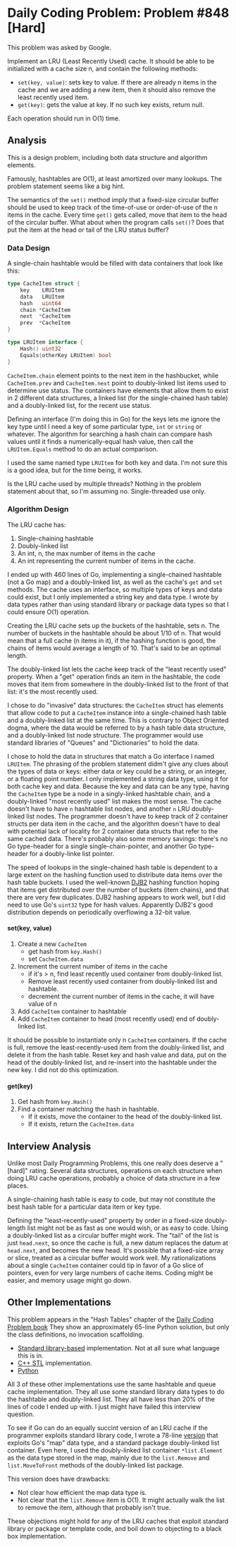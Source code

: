 # Daily Coding Problem: Problem #848 [Hard]

This problem was asked by Google.

Implement an LRU (Least Recently Used) cache.
It should be able to be initialized with a cache size n,
and contain the following methods:

* `set(key, value)`: sets key to value.
If there are already n items in the cache and we are adding a new item,
then it should also remove the least recently used item.
* `get(key)`: gets the value at key.
If no such key exists, return null.

Each operation should run in O(1) time.

## Analysis

This is a design problem,
including both data structure and algorithm elements.

Famously, hashtables are O(1), at least amortized over many lookups.
The problem statement seems like a big hint.

The semantics of the `set()` method imply that a
fixed-size circular buffer
should be used to keep track of the time-of-use or order-of-use
of the n items in the cache.
Every time `get()` gets called, move that item to the head of
the circular buffer.
What about when the program calls `set()`?
Does that put the item at the head or tail of the LRU status buffer?

### Data Design

A single-chain hashtable would be filled with data containers
that look like this:

```go
type CacheItem struct {
	key    LRUItem
	data   LRUItem
    hash   uint64
    chain *CacheItem
    next  *CacheItem
    prev  *CacheItem
}

type LRUItem interface {
	Hash() uint32
	Equals(otherKey LRUItem) bool
}
```

`CacheItem.chain` element points to the next item in the hashbucket,
while `CacheItem.prev` and `CacheItem.next` point to doubly-linked list items
used to determine use status.
The containers have elements that allow them to exist in 2
different data structures,
a linked list (for the single-chained hash table)
and a doubly-linked list, for the recent use status.

Defining an interface (I'm doing this in Go) for the keys
lets me ignore the key type until I need a key of some
particular type, `int` or `string` or whatever.
The algorithm for searching a hash chain can compare hash values
until it finds a numerically-equal hash value,
then call the `LRUItem.Equals` method to do an actual comparison.

I used the same named type `LRUItem` for both key and data.
I'm not sure this is a good idea, but for the time being, it works.

Is the LRU cache used by multiple threads?
Nothing in the problem statement about that,
so I'm assuming no.
Single-threaded use only.

### Algorithm Design

The LRU cache has:

1. Single-chaining hashtable
2. Doubly-linked list
3. An int, n, the max number of items in the cache
4. An int representing the current number of items in the cache.

I ended up with 460 lines of Go,
implementing a single-chained hashtable (not a Go map)
and a doubly-linked list,
as well as the cache's `get` and `set` methods.
The cache uses an interface, so multiple types of keys and data
could exist, but I only implemented a string key and data type.
I wrote by data types rather than using standard library or package
data types so that I could ensure O(1) operation.

Creating the LRU cache sets up the buckets of the hashtable,
sets n.
The number of buckets in the hashtable should be about 1/10 of n.
That would mean that a full cache (n items in it),
if the hashing function is good,
the chains of items would average a length of 10.
That's said to be an optimal length.

The doubly-linked list lets the cache keep track of the "least recently used" property.
When a "get" operation finds an item in the hashtable,
the code moves that item from somewhere in the doubly-linked list
to the front of that list: it's the most recently used.

I chose to do "invasive" data structures:
the `CacheItem` struct has elements that allow code to
put a `CacheItem` instance into a single-chained hash table
and a doubly-linked list at the same time.
This is contrary to Object Oriented dogma,
where the data would be referred to by a hash table data structure,
and a doubly-linked list node structure.
The programmer would use standard libraries of "Queues"
and "Dictionaries" to hold the data.

I chose to hold the data in structures that match a Go interface
I named `LRUItem`. The phrasing of the problem statement
didm't give any clues about the types of data or keys:
either data or key could be a string, or an integer,
or a floating point number.
I only implemented a string data type,
using it for both cache key and data.
Because the key and data can be any type,
having the `CacheItem` type be a node in a singly-linked
hashtable chain, and a doubly-linked "most recently used" list
makes the most sense.
The cache doesn't have to have `n` hashtable list nodes,
and another `n` LRU doubly-linked list nodes.
The programmer doesn't have to keep track of 2 container structs
per data item in the cache,
and the algorithm doesn't have to deal with potential lack of locality
for 2 container data structs that refer to the same cached data.
There's probably also some memory savings:
there's no Go type-header for a single single-chain-pointer,
and another Go type-header for a doubly-linke list pointer.

The speed of lookups in the single-chained hash table
is dependent to a large extent on the hashing function
used to distribute data items over the hash table buckets.
I used the well-known [DJB2](http://www.cse.yorku.ca/~oz/hash.html)
hashing function hoping that items get distributed over the
number of buckets (item chains), and that there are very
few duplicates.
DJB2 hashing appears to work well,
but I did need to use Go's `uint32` type for hash values.
Apparently DJB2's good distribution depends on periodically overflowing
a 32-bit value.

#### set(key, value)

1. Create a new `CacheItem`
   * get hash from `key.Hash()`
   * set `CacheItem.data`
2. Increment the current number of items in the cache
   * if it's &gt; n, find least recently used container from doubly-linked list.
   * Remove least recently used container from doubly-linked list and hashtable.
   * decrement the current number of items in the cache, it will have value of n
3. Add `CacheItem` container to hashtable
4. Add `CacheItem` container to head (most recently used) end of doubly-linked list.

It should be possible to instantiate only n `CacheItem` containers.
If the cache is full, remove the least-recently-used item
from the doubly-linked list, and delete it from the hash table.
Reset key and hash value and data,
put on the head of the doubly-linked list,
and re-insert into the hashtable under the new key.
I did not do this optimization.

#### get(key)

1. Get hash from `key.Hash()`
2. Find a container matching the hash in hashtable.
   * If it exists, move the container to the head of the doubly-linked list.
   * If it exists, return the `CacheItem.data`

## Interview Analysis

Unlike most Daily Programming Problems,
this one really does deserve a "[hard]" rating.
Several data structures, operations on each structure
when doing LRU cache operations,
probably a choice of data structure in a few places.

A single-chaining hash table is easy to code,
but may not constitute the best hash table for a particular data item
or key type.

Defining the "least-recently-used" property by order in a fixed-size
doubly-length list might not be as fast as one would wish,
or as easy to code.
Using a doubly-linked list as a circular buffer might work.
The "tail" of the list is just `head.next`, so once the cache
is full, a new datum replaces the datum at `head.next`,
and becomes the new head. 
It's possible that a fixed-size array or slice,
treated as a circular buffer would work well.
My rationalizations about a single `CacheItem` container could
tip in favor of a Go slice of pointers, even for very large
numbers of cache items.
Coding might be easier, and memory usage might go down.

## Other Implementations

This problem appears in the "Hash Tables" chapter
of the [Daily Coding Problem book](https://www.amazon.com/Daily-Coding-Problem-exceptionally-interviews/dp/1793296634/ref=sr_1_3?dchild=1&keywords=daily+coding+problem&qid=1627421725&sr=8-3)
They show an approximately 65-line Python solution,
but only the class definitions, no invocation scaffolding.

* [Standard library-based](https://anothercasualcoder.blogspot.com/2018/11/least-recently-used-lru-cache-by-google.html)
implementation. Not at all sure what language this is in.
* [C++ STL](https://www.geeksforgeeks.org/lru-cache-implementation/)
implementation.
* [Python](https://codereview.stackexchange.com/questions/225788/least-recently-used-cache-daily-coding-practice)

All 3 of these other implementations use the same hashtable and queue
cache implementation.
They all use some standard library data types to
do the hashtable and doubly-linked list.
They all have less than 20% of
the lines of code I ended up with.  I just might have failed this
interview question.

To see if Go can do an equally succint version of an LRU cache
if the programmer exploits standard library code,
I wrote a 78-line [version](alternative/lru.go) that exploits
Go's "map" data type, and a standard package doubly-linked list
container.
Even here, I used the doubly-linked list container `*list.Element`
as the data type stored in the map,
mainly due to the `list.Remove` and `list.MoveToFront` methods
of the doubly-linked list package.

This version does have drawbacks:

* Not clear how efficient the map data type is.
* Not clear that the `list.Remove` item is O(1).
It might actually walk the list to remove the item,
although that probably isn't true.

These objections might hold for any of the LRU caches that
exploit standard library or package or template code,
and boil down to objecting to a black box implementation.

